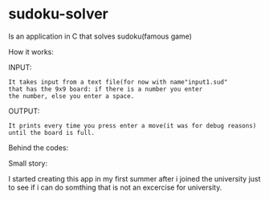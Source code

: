 # sudoku-solver
Is an application in C that solves sudoku(famous game)

How it works:

  INPUT:
  
    It takes input from a text file(for now with name"input1.sud" 
    that has the 9x9 board: if there is a number you enter 
    the number, else you enter a space.

  OUTPUT:
  
    It prints every time you press enter a move(it was for debug reasons)
    until the board is full.

  Behind the codes:
    
Small story:

  I started creating this app in my first summer after i joined the university
  just to see if i can do somthing that is not an excercise for university.
